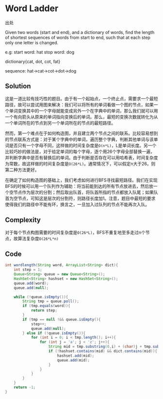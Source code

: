 # Word Ladder

出处

Given two words (start and end), and a dictionary of words, find the length of shortest sequences of words from start to end, such that at each step only one letter is changed.

e.g: start word: hat     stop word: dog

dictionary{cat, dot, cot, fat}

sequence: hat->cat->cot->dot->dog

## Solution

这是一道比较有技巧性的题目。由于有一个起始点，一个终止点，需要求一个最短路径，故可以尝试用图来解决：我们可以将所有的单词看做一个图的节点，如果一个单词变换其中的一个字母就能变成另外一个在字典中的单词，那么我们就可以用一个有向箭头从原来的单词指向变换后的单词。那么，最短的变换次数就转化为从一个单词所在的节点到另一个单词所在的节点的最短路径。

然而，第一个难点在于如何构造图，并且建立两个节点之间的联系。比较容易想到的节点联系方式是：对于某个字典中的单词，遍历整个字典，判断其他单词与该单词是否只有一个字母不同，这样做的时间复杂度是`O(n*L)`，L是单词长度。另一个比较巧妙的做法是，对于给定单词的每个字母，逐个用26个字母全部替换一遍，并判断字典中是否有替换后的单词。由于判断是否存在可以用哈希表，时间复杂度为常数，故这样做的时间复杂度是`O(26*L)`。通常情况下，可以假定n大于26，则第二种方法更好。

在确定了如何构造图的基础上，我们考虑如何进行BFS寻找最短路径。我们在实现BFS的时候可以用一个队列作为辅助：将当前能到达的所有节点放进去，然后放一个空节点作为层次的分割；然后取出队首，将队首所指的节点都放入队尾；如果队首为空节点，可知这是层次的分割符，则路径长度加1。注意，题目中最短的要求使得我们的路径中不能有环，换言之，一旦加入过队列的节点不能再次入队。

## Complexity

对于每个节点构图需要的时间复杂度是`O(26*L)`，BFS不重复地至多走过n个节点，故算法复杂度`O(26*L*n)`

## Code
 
```java
int wordlength(String word, ArrayList<String> dict){
	int step = 1;
	Queue<String> queue = new Queue<String>();
	HashSet<String> hashset = new HashSet<String>();
	queue.add(word);
	queue.add(null);
	
	while (!queue.isEmpty()){
		String tmp = queue.poll();
		if (tmp.equals(word)){
			return step;
		}
		if (tmp == null !&& queue.isEmpty(){
			step++;
			queue.add(null);
		} else if (!queue.isEmpty()){
			for (int i = 0; i < tmp.length(); i++){
				for (int j = 'a'; j < 'z'; j++){
					String mid = tmp.substring(0,i) + (char)j + tmp.substring(i+1);
					if (!hashset.contains(mid) && dict.contains(mid)){
						hashset.add(mid);
						queue.add(mid);
					}
				}
			}
		}		
	}
	return -1;
}
```

